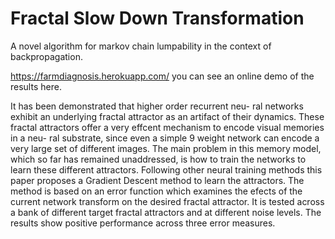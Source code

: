 # Fractal Slow Down Transformation
A novel algorithm for markov chain lumpability in the context of backpropagation.

https://farmdiagnosis.herokuapp.com/ you can see an online demo of the results here.

It has been demonstrated that higher order recurrent neu-
ral networks exhibit an underlying fractal attractor as an
artifact of their dynamics. These fractal attractors offer a very effcent mechanism to encode visual memories in a neu-
ral substrate, since even a simple 9 weight network can
encode a very large set of different images.
The main problem in this memory model, which so far has
remained unaddressed, is how to train the networks to learn
these different attractors. Following other neural training
methods this paper proposes a Gradient Descent method
to learn the attractors. The method is based on an error
function which examines the efects of the current network
transform on the desired fractal attractor. It is tested across
a bank of different target fractal attractors and at different
noise levels. The results show positive performance across
three error measures.
